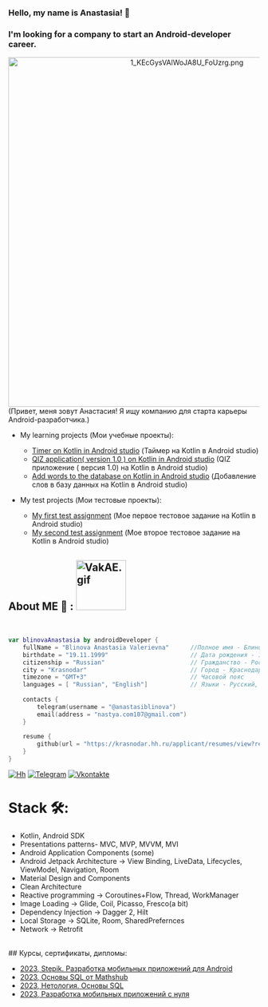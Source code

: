 ### Hello, my name is Anastasia! 👋
### I'm looking for a company to start an Android-developer career.
<div align="center">
<a href="https://gifyu.com/image/SIWWm"><img hight="300" width="700" align="center" src="https://s2.gifyu.com/images/1_KEcGysVAlWoJA8U_FoUzrg.png" alt="1_KEcGysVAlWoJA8U_FoUzrg.png" border="0" /></a>
</div>
(Привет, меня зовут Анастасия!
Я ищу компанию для старта
карьеры Android-разработчика.)

</br>

+ My learning projects (Мои учебные проекты):
  + [Timer on Kotlin in Android studio](https://github.com/AnastasiaBlinova/ProjectKotlin/tree/main/m3_components) (Таймер на Kotlin в Android studio)
  + [QIZ application( version 1.0 ) on Kotlin in Android studio](https://github.com/AnastasiaBlinova/ProjectKotlin/tree/main/m7_quiz_fragments) (QIZ приложение ( версия 1.0) на Kotlin в Android studio)
  + [Add words to the database on Kotlin in Android studio](https://github.com/AnastasiaBlinova/ProjectKotlin/tree/main/WordDAO_Room) (Добавление слов в базу данных на Kotlin в Android studio) 
  
+ My test projects (Мои тестовые проекты):
  + [My first test assignment](https://github.com/AnastasiaBlinova/ProjectKotlin/tree/main/EcommerceConcept) (Мое первое тестовое задание на Kotlin в Android studio)
  + [My second test assignment](https://github.com/AnastasiaBlinova/ProjectKotlin/tree/main/TestCARD) (Мое второе тестовое задание на Kotlin в Android studio) 

## About ME 💬 :    <a href="https://gifyu.com/image/SIWcn"><img hight="300" width="100" src="https://s2.gifyu.com/images/VakAE.gif" alt="VakAE.gif" border="0" /></a>   
</br>

```kotlin
var blinovaAnastasia by androidDeveloper {
    fullName = "Blinova Anastasia Valerievna"      //Полное имя - Блинова Анастасия Валерьевна
    birthdate = "19.11.1999"                       // Дата рождения - 19.11.1999
    citizenship = "Russian"                        // Гражданство - Россия
    city = "Krasnodar"                             // Город - Краснодар   
    timezone = "GMT+3"                             // Часовой пояс 
    languages = [ "Russian", "English"]            // Языки - Русский, Английский 
    
    contacts {
        telegram(username = "@anastasiblinova")
        email(address = "nastya.com107@gmail.com")
    }
    
    resume {
        github(url = "https://krasnodar.hh.ru/applicant/resumes/view?resume=662e54d7ff0b502afe0039ed1f59524c4f3968")
    }
}
```

[![Hh](https://jobers.ru/wp-content/uploads/2022/11/tariff-1.png.webp)](https://krasnodar.hh.ru/applicant/resumes/view?resume=662e54d7ff0b502afe0039ed1f59524c4f3968)
[![Telegram](https://img.shields.io/badge/-Telegram-090909?style=for-the-badge&logo=telegram&logoColor=27A0D9)](https://t.me/anastasiblinoval)
[![Vkontakte](https://img.shields.io/badge/-Vkontakte-090909?style=for-the-badge&logo=Vk&logoColor=4F7DB3)](https://vk.com/anastasia_487)
</br>
# Stack 🛠:
<ul>
<li>Kotlin, Android SDK</li>
<li>Presentations patterns- MVC, MVP, MVVM, MVI</li>
<li>Android Application Components (some)  </li>
<li>Android Jetpack Architecture -> View Binding, LiveData, Lifecycles, ViewModel, Navigation, Room</li>
<li>Material Design and Components</li>
<li>Clean Architecture</li>
<li>Reactive programming -> Coroutines+Flow, Thread, WorkManager</li>
<li>Image Loading -> Glide, Coil, Picasso, Fresco(a bit)</li>
<li>Dependency Injection -> Dagger 2, Hilt</li>
<li>Local Storage -> SQLite, Room, SharedPrefernces</li>
<li>Network -> Retrofit</li>
</ul>
</br>
## Курсы, сертификаты, дипломы:

+ [2023, Stepik. Разработка мобильных приложений для Android](https://stepik.org/cert/1927878)
+ [2023, Основы SQL от Mathshub](https://drive.google.com/file/d/11yxvMcs6JUNpcGBxbvhwgWJP1y3wNv3T/view)
+ [2023, Нетология. Основы SQL](https://netology.ru/sharing/1c6f0b04e73490c60d03d7c69e5d4801?utm_source=social&utm_campaign=achievements)
+ [2023, Разработка мобильных приложений с нуля](https://netology.ru/sharing/7ce05a19df70da034d120b359caafb9f?utm_source=social&utm_campaign=achievements)


<!--
**AnastasiaBlinova/AnastasiaBlinova** is a ✨ _special_ ✨ repository because its `README.md` (this file) appears on your GitHub profile.
Мои контакты:
+ Mob: +79037351403
+ Telegram:  [Anastasia](https://t.me/anastasiblinoval)
+ Email: nastya.com107@gmail.com
Here are some ideas to get you started:
[![Instagram](<a href="https://gifyu.com/image/SIW0E"><img hight="300" width="100" src="https://s2.gifyu.com/images/1520166070wby81Im_hLOLbJQ4y5Eh547QuJNpfQn7.jpg" alt="1520166070wby81Im_hLOLbJQ4y5Eh547QuJNpfQn7.jpg" border="0" />)](https://www.instagram.com/anastasiblinova</a>)


- 🔭 I’m currently working on ...
- 🌱 I’m currently learning ...
- 👯 I’m looking to collaborate on ...
- 🤔 I’m looking for help with ...
- 💬 Ask me about ...
- 📫 How to reach me: ...
- 😄 Pronouns: ...
- ⚡ Fun fact: ...
-->
